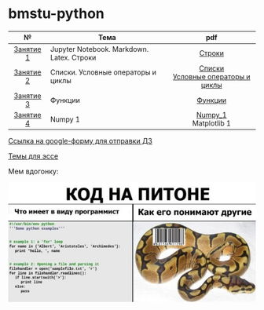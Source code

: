 # bmstu-python

| № | Тема | pdf |
|:---:|---|:---:|
| [Занятие 1](./lection%201/) | Jupyter Notebook. Markdown. Latex. Строки|[Строки](./lection%201/Strings.pdf)|
| [Занятие 2](./lection%202/) | Списки. Условные операторы и циклы|[Списки](./lection%202/Lists.pdf) <br> [Условные операторы и циклы](./lection%202/Basics.pdf)|
| [Занятие 3](./lection%203/) | Функции|[Функции](./lection%203/Funcions.pdf)|
| [Занятие 4](./lection%204/) | Numpy 1|[Numpy_1](./lection%203/Numpy_1.pdf) <br> Matplotlib 1|[Matplotlib_1](./lection%203/Matplotlib_1.pdf)|

[Ссылка на google-форму для отправки ДЗ](https://forms.gle/wLXbGiJVnYXxazXG9)

[Темы для эссе](./tasks.txt)

Мем вдогонку:

<img src = ".\img\mem.jpg" width = "640"/>
